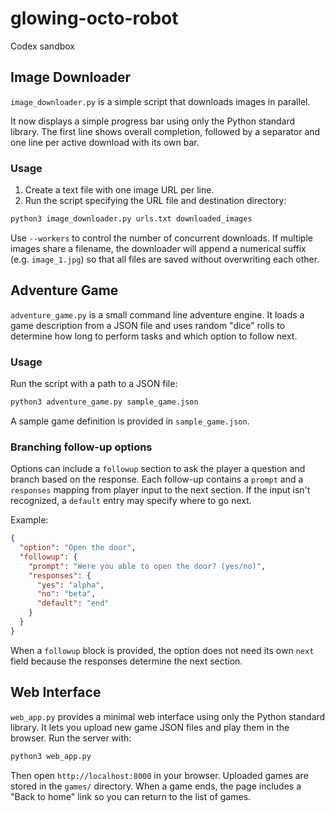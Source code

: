 # glowing-octo-robot
Codex sandbox

## Image Downloader

`image_downloader.py` is a simple script that downloads images in parallel.

It now displays a simple progress bar using only the Python standard library.
The first line shows overall completion, followed by a separator and one line
per active download with its own bar.

### Usage

1. Create a text file with one image URL per line.
2. Run the script specifying the URL file and destination directory:

```bash
python3 image_downloader.py urls.txt downloaded_images
```

Use `--workers` to control the number of concurrent downloads.
If multiple images share a filename, the downloader will append a numerical
suffix (e.g. `image_1.jpg`) so that all files are saved without overwriting
each other.

## Adventure Game

`adventure_game.py` is a small command line adventure engine.
It loads a game description from a JSON file and uses random "dice"
rolls to determine how long to perform tasks and which option to
follow next.

### Usage

Run the script with a path to a JSON file:

```bash
python3 adventure_game.py sample_game.json
```

A sample game definition is provided in `sample_game.json`.

### Branching follow-up options

Options can include a `followup` section to ask the player a question and
branch based on the response. Each follow-up contains a `prompt` and a
`responses` mapping from player input to the next section. If the input
isn't recognized, a `default` entry may specify where to go next.

Example:

```json
{
  "option": "Open the door",
  "followup": {
    "prompt": "Were you able to open the door? (yes/no)",
    "responses": {
      "yes": "alpha",
      "no": "beta",
      "default": "end"
    }
  }
}
```

When a `followup` block is provided, the option does not need its own
`next` field because the responses determine the next section.

## Web Interface

`web_app.py` provides a minimal web interface using only the Python standard library.
It lets you upload new game JSON files and play them in the browser.
Run the server with:

```bash
python3 web_app.py
```

Then open `http://localhost:8000` in your browser.  Uploaded games are
stored in the `games/` directory. When a game ends, the page includes a
"Back to home" link so you can return to the list of games.
